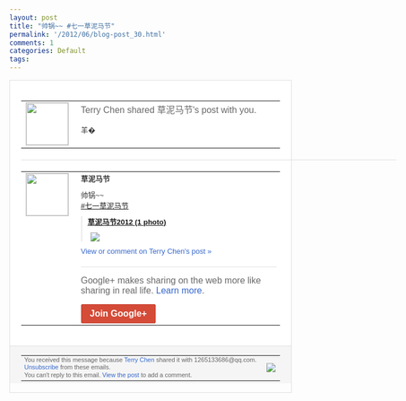 ```yaml
---
layout: post
title: "帅锅~~ #七一草泥马节"
permalink: '/2012/06/blog-post_30.html'
comments: 1
categories: Default
tags: 
---
```

<div style="border:solid 1px #dfdfdf;color:#686868;font:13px Arial"><div style="background-color:#fff;padding:20px;"><table cellpadding="0" cellspacing="0"><tr><td style="padding-right:15px;vertical-align:top"><a href="https://plus.google.com/_/notifications/emlink?emrecipient=109554455967099403328&amp;emid=COjrtPLh9bACFcK2NAodonAAAA&amp;path=%2F108643996575278738906&amp;dt=1341052506947&amp;uob=8"><img height="75" src="https://lh3.googleusercontent.com/-KKRGTyJ5Bl0/AAAAAAAAAAI/AAAAAAAAEEY/jllxqER5dCk/s75-c-k-a/photo.jpg" style="border:solid 1px #cccccc;" width="75"/></a></td><td style="width:578px;color:#333;font:13px Arial;vertical-align:top;"><div style="color:#686868;font:16px Arial;;padding-bottom:15px">Terry Chen shared 草泥马节's post with you.</div><div style="padding-bottom:10px">羊�</div></td></tr></table><div style="margin:20px 0;border-bottom:solid 1px #dfdfdf;width:670px;"></div><table cellpadding="0" cellspacing="0"><tr><td style="padding-right:15px;vertical-align:top"><a href="https://plus.google.com/_/notifications/emlink?emrecipient=109554455967099403328&amp;emid=COjrtPLh9bACFcK2NAodonAAAA&amp;path=%2F107734430945710908955&amp;dt=1341052506947&amp;uob=8"><img height="75" src="https://lh6.googleusercontent.com/-8njs_Aolt4Q/AAAAAAAAAAI/AAAAAAAAABw/HaxwQdjb3aQ/s75-c-k-a/photo.jpg" style="border:solid 1px #cccccc;" width="75"/></a></td><td style="width:578px;color:#333;font:13px Arial;vertical-align:top;"><div style="font-weight:bold;padding-bottom:10px">草泥马节</div><div style="padding-bottom:10px">帅锅~~<br/><a class="ot-hashtag" href="https://plus.google.com/s/%23%E4%B8%83%E4%B8%80%E8%8D%89%E6%B3%A5%E9%A9%AC%E8%8A%82">#七一草泥马节</a></div><div style="margin-bottom:10px;padding-left:10px; border-left:2px solid #EAEAEA"><span style="margin-right:5px"><a href="https://plus.google.com/photos/107734430945710908955/albums/5759148445567401873" style="zSoyz"><span style="font-weight:bold">草泥马节2012 (1 photo)</span></a><div style="padding-bottom:10px"></div></span><span style="margin-right:5px"><a href="https://plus.google.com/_/notifications/emlink?emrecipient=109554455967099403328&amp;emid=COjrtPLh9bACFcK2NAodonAAAA&amp;path=%2F108643996575278738906%2Fposts%2FToe3q23XUK5%3Fgpinv%3DAMIXal8TAid56A7dES85jzRxUtDYoW9x3BV29uOZxgsSzmWIkj__AN8qE4JnmfbMJG1U-LA7cohJrPLj4aKFryvEONDTLiMauPG6w-Ntx37fEOt4kizi-2g&amp;dt=1341052506947&amp;uob=8" style="zSoyz;"><img border="0" src="https://lh4.googleusercontent.com/-_6EbWpUxwrI/T-7UZJHhwYI/AAAAAAAAAYU/0RTDCjBeHzE/h120/043-x2_d2e30b1" style="max-height:200px;max-width:275px"/></a></span></div><a href="https://plus.google.com/_/notifications/emlink?emrecipient=109554455967099403328&amp;emid=COjrtPLh9bACFcK2NAodonAAAA&amp;path=%2F108643996575278738906%2Fposts%2FToe3q23XUK5%3Fgpinv%3DAMIXal8TAid56A7dES85jzRxUtDYoW9x3BV29uOZxgsSzmWIkj__AN8qE4JnmfbMJG1U-LA7cohJrPLj4aKFryvEONDTLiMauPG6w-Ntx37fEOt4kizi-2g&amp;dt=1341052506947&amp;uob=8" style="color:#3366CC;text-decoration:none;">View or comment on Terry Chen's post »</a><div style="margin-top:20px;border-top:solid 1px #dfdfdf"><div style="padding:15px 0;color:#686868;font:16px Arial;">Google+ makes sharing on the web more like sharing in real life. <a href="http://www.google.com/+/learnmore/" style="color:#3366CC;text-decoration:none;">Learn more</a>.</div><a href="https://plus.google.com/_/notifications/emlink?emrecipient=109554455967099403328&amp;emid=COjrtPLh9bACFcK2NAodonAAAA&amp;path=%2F%3Fgpinv%3DAMIXal8TAid56A7dES85jzRxUtDYoW9x3BV29uOZxgsSzmWIkj__AN8qE4JnmfbMJG1U-LA7cohJrPLj4aKFryvEONDTLiMauPG6w-Ntx37fEOt4kizi-2g&amp;dt=1341052506947&amp;uob=8" style="display:inline-block;padding:7px 15px;background-color:#d44b38; color:#fff;font-size:16px; font-weight:bold;border-radius:2px;-webkit-border-radius:2px; -moz-border-radius:2px;border:solid 1px #c43b28; white-space:nowrap;text-decoration:none">Join Google+</a></div></td></tr></table></div><div style="border-top:solid 1px #dfdfdf;padding:0 20px; background-color:#f5f5f5"><table cellpadding="0" cellspacing="0" style="height:50px"><tbody><tr><td style="vertical-align:middle;width:100%; color:#636363;font:11px Arial; line-height:120%">You received this message because <a href="https://plus.google.com/_/notifications/emlink?emrecipient=109554455967099403328&amp;emid=COjrtPLh9bACFcK2NAodonAAAA&amp;path=%2F108643996575278738906%3Fgpinv%3DAMIXal8TAid56A7dES85jzRxUtDYoW9x3BV29uOZxgsSzmWIkj__AN8qE4JnmfbMJG1U-LA7cohJrPLj4aKFryvEONDTLiMauPG6w-Ntx37fEOt4kizi-2g&amp;dt=1341052506947&amp;uob=8" style="color:#3366CC;text-decoration:none;">Terry Chen</a> shared it with 1265133686@qq.com. <a href="https://plus.google.com/_/notifications/emlink?emrecipient=109554455967099403328&amp;emid=COjrtPLh9bACFcK2NAodonAAAA&amp;path=%2F_%2Fnonplus%2Femailsettings%3Fgpinv%3DAMIXal8TAid56A7dES85jzRxUtDYoW9x3BV29uOZxgsSzmWIkj__AN8qE4JnmfbMJG1U-LA7cohJrPLj4aKFryvEONDTLiMauPG6w-Ntx37fEOt4kizi-2g%26est%3DADH5u8VG2Sa52jjZCLE11m0QFnKjR3KgSJ97eQGFBUMuOFziFBTLq8ARl4As-hHK4r82_bSn9YQTAFMBDr09relwMMWoIZF8EysHcr4RocJ7bQBpu7Tc-5kzjkKvhu2KpJonoTIgXVNO&amp;dt=1341052506947&amp;uob=8" style="color:#3366CC;text-decoration:none;">Unsubscribe</a> from these emails.<br/>You can't reply to this email. <a href="https://plus.google.com/_/notifications/emlink?emrecipient=109554455967099403328&amp;emid=COjrtPLh9bACFcK2NAodonAAAA&amp;path=%2F108643996575278738906%2Fposts%2FToe3q23XUK5%3Fgpinv%3DAMIXal8TAid56A7dES85jzRxUtDYoW9x3BV29uOZxgsSzmWIkj__AN8qE4JnmfbMJG1U-LA7cohJrPLj4aKFryvEONDTLiMauPG6w-Ntx37fEOt4kizi-2g&amp;dt=1341052506947&amp;uob=8" style="color:#3366CC;text-decoration:none;">View the post</a> to add a comment.<br/></td><td><img src="https://ssl.gstatic.com/s2/oz/images/notifications/logo/google-plus-6617a72bb36cc548861652780c9e6ff1.png"/></td></tr></tbody></table></div></div>